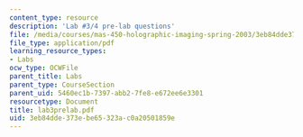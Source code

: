 ```yaml
---
content_type: resource
description: 'Lab #3/4 pre-lab questions'
file: /media/courses/mas-450-holographic-imaging-spring-2003/3eb84dde373ebe65323ac0a20501859e_lab3prelab.pdf
file_type: application/pdf
learning_resource_types:
- Labs
ocw_type: OCWFile
parent_title: Labs
parent_type: CourseSection
parent_uid: 5460ec1b-7397-abb2-7fe8-e672ee6e3301
resourcetype: Document
title: lab3prelab.pdf
uid: 3eb84dde-373e-be65-323a-c0a20501859e
---
```

